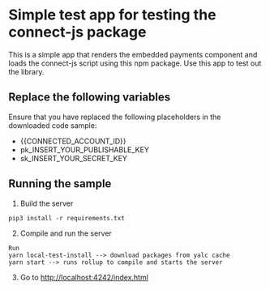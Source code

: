 # Simple test app for testing the connect-js package
This is a simple app that renders the embedded payments component and loads the connect-js script using this npm package. Use this app to test out the library.

## Replace the following variables

Ensure that you have replaced the following placeholders in the downloaded code sample:

- {{CONNECTED_ACCOUNT_ID}}
- pk_INSERT_YOUR_PUBLISHABLE_KEY
- sk_INSERT_YOUR_SECRET_KEY

## Running the sample

1. Build the server

```
pip3 install -r requirements.txt
```

2. Compile and run the server

```
Run 
yarn local-test-install --> download packages from yalc cache
yarn start --> runs rollup to compile and starts the server
```

3. Go to [http://localhost:4242/index.html](http://localhost:4242/index.html)
